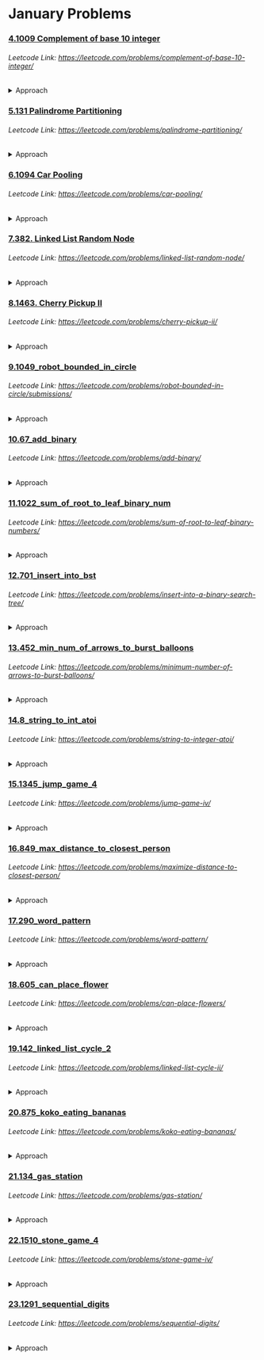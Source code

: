 # January Problems

### [4.1009 Complement of base 10 integer](https://github.com/shamli1997/leetcode_problems/blob/main/Leetcode_Problems/January/4.1009_complement_of_base_10_int.py)
###### Leetcode Link: https://leetcode.com/problems/complement-of-base-10-integer/
<details><summary> Approach </summary>

 1. Create a mask and substract the given number.
</details>

### [5.131 Palindrome Partitioning](https://github.com/shamli1997/leetcode_problems/blob/main/Leetcode_Problems/January/5.131_palindrome_partitioning.py)
###### Leetcode Link: https://leetcode.com/problems/palindrome-partitioning/
<details><summary> Approach </summary>

 1. Use dfs to find all the substrings of the given string.
</details>

### [6.1094 Car Pooling](https://github.com/shamli1997/leetcode_problems/blob/main/Leetcode_Problems/January/6.1094_car_pooling.py)
###### Leetcode Link: https://leetcode.com/problems/car-pooling/
<details><summary> Approach </summary>

#### Time Complexity: O(n)
#### Space Complexity: o(max(n,1001)).
#### Algorithm
 1. Create capacity array of 1001 filled with 0.
 2. Increment the capacityArray by trip when passenger onboards.
 3. Decrement the capacityArray by trip when passenger departs.
 4. Loop over capacityArray and decrement the passenger from given capacity.
 5. Return false if capacity < passenger present in the capacity_array.
</details>

### [7.382. Linked List Random Node](https://github.com/shamli1997/leetcode_problems/blob/main/Leetcode_Problems/January/7.382_linked_list_random_node.py)
###### Leetcode Link: https://leetcode.com/problems/linked-list-random-node/
<details><summary> Approach </summary>

#### Time Complexity: O(n)
#### Space Complexity: O(1).
#### Algorithm
 1. Chosen value = 0 and scope = 1
 2. Loop through the Linked list
 3. if random_value < 1/scope then chosen_value = current_value of LL.
 4. Increment the scope by 1 and move current to next.

</details>

### [8.1463. Cherry Pickup II](https://github.com/shamli1997/leetcode_problems/blob/main/Leetcode_Problems/January/8.1463_cherry_pick_up_2.py)
###### Leetcode Link: https://leetcode.com/problems/cherry-pickup-ii/
<details><summary> Approach </summary>

#### Time Complexity: O(MN^2)
#### Space Complexity: O(MN^2).
#### Algorithm
 1. Define a dp function that takes three integers row, col1, and col2 as input.
 2. (row, col1) represents the location of robot1, and (row, col2) represents the location of robot2.
 3. The dp function returns the maximum cherries we can pick if robot1 starts at (row, col1) and robot2 starts at (row, col2).
 4. In the dp function:
    1. Collect the cherry at (row, col1) and (row, col2). Do not double count if col1 == col2.
    2. If we do not reach the last row, we need to add the maximum cherries we can pick in the future.
    3. The maximum cherries we can pick in the future is the maximum of dp(row+1, new_col1, new_col2), where new_col1 can be col1, col1+1, or col1-1, and new_col2 can be col2, col2+1, or col2-1.
    4. Return the total cherries we can pick.
 5. Finally, return dp(row=0, col1=0, col2=last_column) in the main function
</details>

### [9.1049_robot_bounded_in_circle](https://github.com/shamli1997/leetcode_problems/blob/main/Leetcode_Problems/January/9.1049_robot_bounded_in_circle.py)
###### Leetcode Link: https://leetcode.com/problems/robot-bounded-in-circle/submissions/
<details><summary> Approach </summary>

#### Time Complexity: O(N)
#### Space Complexity: O(1).
#### Algorithm
 1. Set direction:di(0,1) as it is moving straight towards north.
 2. Keep starting position at (0,0).
 3. Iterate through instruction string
 4. if "G": Go straight that means add x+di[0],y+di[1]
 5. if "L": Change direction: di(-di[1],di[0])
 6. if "R": Change direction: di(di[1],-di[0])
 7. Check if x,y==0,0 or di!=(0,1) #no circle found if di is (0,1)
</details>

### [10.67_add_binary](https://github.com/shamli1997/leetcode_problems/blob/main/Leetcode_Problems/January/10.67_add_binary.py)
###### Leetcode Link: https://leetcode.com/problems/add-binary/
<details><summary> Approach </summary>

#### Time Complexity: O(N)
#### Space Complexity: O(1).
#### Algorithm
 1. The resulting bit is equal to (aBit + bBit + carry) % 2. That works because the bit becomes 1 only if the sum (aBit + bBit + carry) is greater than 2. Example: 1+1+1 = 3 => 3%2 = 1
 2. Carry can be calculated as (aBit + bBit + carry) // 2 (the result of division floor rounded). Example: 1+1+1 = 3 => carry = 3//2 = 1
 3. Use negative index i here to iterate from the end (list[-1] gives the last element of the list). That allows us to have just one single index for both strings.
</details>

### [11.1022_sum_of_root_to_leaf_binary_num](https://github.com/shamli1997/leetcode_problems/blob/main/Leetcode_Problems/January/11.1022_sum_of_root_to_leaf_binary_num.py)
###### Leetcode Link: https://leetcode.com/problems/sum-of-root-to-leaf-binary-numbers/
<details><summary> Approach </summary>

#### Time Complexity: O(N)
#### Space Complexity: O(H) H:Height of the tree.
#### Algorithm
 1. sum = sum * 2 + root.val
 2. if root.left or root.right call the recursive function and return the left + right sum
 3. else return sum
</details>

### [12.701_insert_into_bst](https://github.com/shamli1997/leetcode_problems/blob/main/Leetcode_Problems/January/12.701_insert_into_bst.py)
###### Leetcode Link: https://leetcode.com/problems/insert-into-a-binary-search-tree/
<details><summary> Approach </summary>

#### Time Complexity: O(log base 2 N)
#### Algorithm
 1. If root is empty then make node with given value and return Node
 2. if val < curr.val: 
   1. check if left node exist. True: curr = curr.left False: curr.left = TreeNode(val)
3. if val > curr.val: 
   1. check if right node exist. True: curr = curr.right False: curr.right = TreeNode(val)
4. return root
</details>

### [13.452_min_num_of_arrows_to_burst_balloons](https://github.com/shamli1997/leetcode_problems/blob/main/Leetcode_Problems/January/13.452_min_num_of_arrows_to_burst_balloons.py)
###### Leetcode Link: https://leetcode.com/problems/minimum-number-of-arrows-to-burst-balloons/
<details><summary> Approach </summary>

#### Time Complexity: O(N log N)
#### Algorithm
 1. Sort the List according to 2nd element
 2. check for overlapping interval and increment the arrows and update ending point of the interval.
</details>

### [14.8_string_to_int_atoi](https://github.com/shamli1997/leetcode_problems/blob/main/Leetcode_Problems/January/14.8_string_to_int_atoi.py)
###### Leetcode Link: https://leetcode.com/problems/string-to-integer-atoi/
<details><summary> Approach </summary>

#### Time Complexity: O(s)

![DFA: Deterministic finite automaton](https://github.com/shamli1997/leetcode_problems/blob/main/Leetcode_Problems/January/atoi.PNG?raw=true)

</details>

### [15.1345_jump_game_4](https://github.com/shamli1997/leetcode_problems/blob/main/Leetcode_Problems/January/15.1345_jump_game_4.py)
###### Leetcode Link: https://leetcode.com/problems/jump-game-iv/
<details><summary> Approach </summary>

#### Time complexity: O(N) since we will visit every node at most once.

#### Space complexity: O(N) since it needs curs and nex to store nodes.
#### Algorithm
1. we can store nodes with the same value together in a graph dictionary. With this method, when searching, we do not need to iterate the whole list to find the nodes with the same value as the next steps, but only need to ask the precomputed dictionary. However, to prevent stepping back, we need to clear the dictionary after we get to that value.


</details>

### [16.849_max_distance_to_closest_person](https://github.com/shamli1997/leetcode_problems/blob/main/Leetcode_Problems/January/16.849_max_distance_to_closest_person.py)
###### Leetcode Link: https://leetcode.com/problems/maximize-distance-to-closest-person/
<details><summary> Approach </summary>

#### Time Complexity: O(N), where N is the length of seats.

#### Space Complexity: O(1).
#### Algorithm
1. Keep track of prev, the filled seat at or to the left of i, and future, the filled seat at or to the right of i.

2. Then at seat i, the closest person is min(i - prev, future - i), with one exception. i - prev should be considered infinite if there is no person to the left of seat i, and similarly future - i is infinite if there is no one to the right of seat i.


</details>

### [17.290_word_pattern](https://github.com/shamli1997/leetcode_problems/blob/main/Leetcode_Problems/January/17.290_word_pattern.py)
###### Leetcode Link: https://leetcode.com/problems/word-pattern/
<details><summary> Approach </summary>

#### Time Complexity: O(N)

#### Space Complexity: O(N)
#### Algorithm
1. map the letters in the pattern with words.
2. to handle the edge case for pattern -> 'a,a' s -> 'dog,cat' compare the len(set(p)) with len(set(s))


</details>

### [18.605_can_place_flower](https://github.com/shamli1997/leetcode_problems/blob/main/Leetcode_Problems/January/18.605_can_place_flower.py)
###### Leetcode Link: https://leetcode.com/problems/can-place-flowers/
<details><summary> Approach </summary>

#### Time Complexity: O(N)

#### Space Complexity: O(1)
#### Algorithm
1. Since the code needs to check the previous and next positions of an empty position, we have to consider the edge cases for flowerbed[0] and flowerbed[-1]. The inclusion of this flowerbed = [0] + flowerbed + [0] allows us to check these two positions.
2. Also, we have to reset the empty position to 1 (occupied) and so avoid double-counting.


</details>

### [19.142_linked_list_cycle_2](https://github.com/shamli1997/leetcode_problems/blob/main/Leetcode_Problems/January/19.142_linked_list_cycle_2.py)
###### Leetcode Link: https://leetcode.com/problems/linked-list-cycle-ii/
<details><summary> Approach </summary>

#### Time Complexity: O(N)

#### Space Complexity: O(1)
#### Algorithm
1. take two pointers slow, fast pointing to head
2. move slow pointer by 1 and fast pointer by 2 until fast == slow
3. if fast != slow then there is no cycle return None
4. take another pointer pointing to head.
5. iterate until pointer != fast
6. return pointer


</details>

### [20.875_koko_eating_bananas](https://github.com/shamli1997/leetcode_problems/blob/main/Leetcode_Problems/January/20.875_koko_eating_bananas.py)
###### Leetcode Link: https://leetcode.com/problems/koko-eating-bananas/
<details><summary> Approach </summary>

#### Time Complexity: O(n⋅logm)

1. The initial search space is from 11 to mm, it takes \log mlogm comparisons to reduce the search space to 1.
2. For each eating speed middlemiddle, we traverse the array and calculate the overall time Koko spends, which takes O(n) for each traversal.
3. To sum up, the time complexity is O(n log m).

#### Space Complexity: O(1)
1. For each eating speed middlemiddle, we iterate over the array and calculate the total hours Koko spends, which costs constant space.
2. Therefore, the overall space complexity is O(1).
#### Algorithm
1. Initialize the two boundaries of the binary search as left = 1left=1, right = max(piles)right=max(piles).
2. Get the middle value from left and right, that is, middle = (left + right) / 2middle=(left+right)/2, this is Koko's eating speed during this iteration.
3. Iterate over the piles and check if Koko can eat all the piles within hh hours given this eating speed of middlemiddle.
4. If Koko can finish all the piles within h hours, set right equal to middle signifying that all speeds greater than middle are workable but less desirable by Koko. Otherwise, set left equal to middle +1 signifying that all speeds less than or equal to middle are not workable.
5. Repeat the steps 2, 3, and 4 until the two boundaries overlap, i.e., left == right, which means that we have found the minimum speed by which Koko could finish eating all the piles within h hours. We can return either left or right as the answer.


</details>

### [21.134_gas_station](https://github.com/shamli1997/leetcode_problems/blob/main/Leetcode_Problems/January/21.134_gas_station.py)
###### Leetcode Link: https://leetcode.com/problems/gas-station/
<details><summary> Approach </summary>

#### Time Complexity: O(n)
#### Space Complexity: O(1)
#### Algorithm
1. Initialize the tank, start, shortage  to 0
2. Iterate over gas with index, fill in the tank tank += gas[index]
3. go on to the next gas station with current gas in tank if tank >= cost[index]: tank -= cost[index]
4. else we dont have enough gas to move to next station
5. add that to shortage shortage += cost[index] - tank
6. move to next station start = index + 1, tank = 0
7. if start == len(gas) or tank < shortage : return -1> start == len(gas) then single trip is not finished if tank < shortage we won't be able to move forward
8. finally return start value


</details>

### [22.1510_stone_game_4](https://github.com/shamli1997/leetcode_problems/blob/main/Leetcode_Problems/January/22.1510.stone_game_4.py)
###### Leetcode Link: https://leetcode.com/problems/stone-game-iv/
<details><summary> Approach </summary>

#### Time Complexity: O(n sqrt n)
#### Space Complexity: O(n)
#### Algorithm
1. use lru_cache
2. iterate over for loop starting from 1 to the sqrt  of given num + 1(to include the number itself)
3. We need to look for all the possibilities for ex. for n=10 we need to look for 1,4,9
4. recursively call the function giving the number as current number - x value(perfect square) (n - (x*x))
5. if n==0; return False
6. if not recr_fun(n-(x*x)):return True


</details>

### [23.1291_sequential_digits](https://github.com/shamli1997/leetcode_problems/blob/main/Leetcode_Problems/January/23.1291_sequential_digits.py)
###### Leetcode Link: https://leetcode.com/problems/sequential-digits/
<details><summary> Approach </summary>

#### Time Complexity: O(1) because low & high are in range of 10^2 <= l,h <= 10^9 and it is constant
#### Space Complexity: O(1)
#### Algorithm
1. count the number of digits in lower and higher bounds
2. iterate over the for loop in range(lower_bound_digits, higher_bound_digits + 1)
3. iterate over the for loop in range(0,10 - lowee-bound_digit)
4. get the substring from (j to j+i)
5. if num >= low and num <= high: result.append(num)
6. return result


</details>
